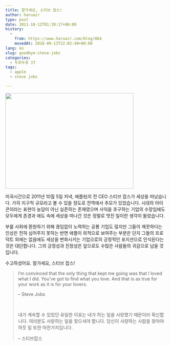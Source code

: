 ```yaml
---
title: 잘가세요, 스티브 잡스!
author: haruair
type: post
date: 2011-10-12T01:39:17+00:00
history:
  - 
    from: https://www.haruair.com/blog/864
    movedAt: 2018-09-13T22:02:40+00:00
lang: ko
slug: goodbye-steve-jobs
categories:
  - 두루두루 IT
tags:
  - apple
  - steve jobs

---
```

[<img data-attachment-id="865" data-permalink="https://edykim.com/blog/864/t_hero_small" data-orig-file="https://edykim.com/wp-content/uploads/2011/10/t_hero_small.png?fit=400%2C298&ssl=1" data-orig-size="400,298" data-comments-opened="1" data-image-meta="{&quot;aperture&quot;:&quot;0&quot;,&quot;credit&quot;:&quot;&quot;,&quot;camera&quot;:&quot;&quot;,&quot;caption&quot;:&quot;&quot;,&quot;created_timestamp&quot;:&quot;0&quot;,&quot;copyright&quot;:&quot;&quot;,&quot;focal_length&quot;:&quot;0&quot;,&quot;iso&quot;:&quot;0&quot;,&quot;shutter_speed&quot;:&quot;0&quot;,&quot;title&quot;:&quot;&quot;}" data-image-title="t_hero_small" data-image-description="" data-medium-file="https://edykim.com/wp-content/uploads/2011/10/t_hero_small.png?fit=300%2C223&ssl=1" data-large-file="https://edykim.com/wp-content/uploads/2011/10/t_hero_small.png?fit=400%2C298&ssl=1" class="aligncenter size-full wp-image-865" title="t_hero_small" src="https://haruair.com/wp-content/uploads/2011/10/t_hero_small.png?resize=400%2C298" alt="" width="400" height="298" srcset="https://edykim.com/wp-content/uploads/2011/10/t_hero_small.png?w=400&ssl=1 400w, https://edykim.com/wp-content/uploads/2011/10/t_hero_small.png?resize=300%2C223&ssl=1 300w" sizes="(max-width: 400px) 100vw, 400px" data-recalc-dims="1" />][1]

미국시간으로 2011년 10월 5일 저녁, 애플社의 전 CEO 스티브 잡스가 세상을 떠났습니다. 가히 지구적 규모라고 볼 수 있을 정도로 전역에서 추모가 있었습니다. 시대의 아이콘이라는 표현이 농담이 아닌 실존하는 존재였으며 사익을 추구하는 기업의 수장임에도 모두에게 존경과 애도 속에 세상을 떠나간 것은 정말로 멋진 일이란 생각이 들었습니다.

부를 사회에 환원하기 위해 끊임없이 노력하는 공룡 기업도 많지만 그들이 깨끗하다는 인상은 전혀 심어주지 못하는 반면 애플이 외적으로 보여주는 부분은 단지 그들의 프로덕트 외에는 없음에도 세상을 변화시키는 기업으로의 긍정적인 포지션으로 인식된다는 것은 대단합니다. 그의 긍정성과 진정성은 앞으로도 수많은 사람들의 귀감으로 남을 것입니다.

수고하셨어요. 잘가세요, 스티브 잡스!

> I&#8217;m convinced that the only thing that kept me going was that I loved what I did. You&#8217;ve got to find what you love. And that is as true for your work as it is for your lovers.
> 
> &#8211; Steve Jobs
> 
> &nbsp;
> 
> 내가 계속할 수 있었던 유일한 이유는 내가 하는 일을 사랑했기 때문이라 확신합니다. 여러분도 사랑하는 일을 찾으셔야 합니다. 당신이 사랑하는 사람을 찾아야 하듯 일 또한 마찬가지입니다.
> 
> &#8211; 스티브잡스

 [1]: https://haruair.com/wp-content/uploads/2011/10/t_hero_small.png